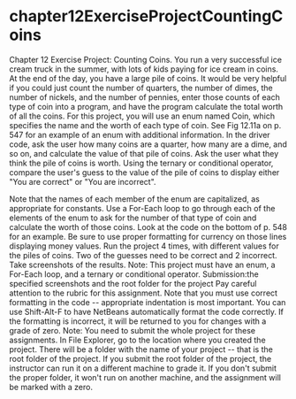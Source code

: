 # chapter12ExerciseProjectCountingCoins
Chapter 12 Exercise Project: Counting Coins. You run a very successful ice cream truck in the summer, with lots of kids paying for ice cream in coins. At the end of the day, you have a large pile of coins. It would be very helpful if you could just count the number of quarters, the number of dimes, the number of nickels, and the number of pennies, enter those counts of each type of coin into a program, and have the program calculate the total worth of all the coins.  For this project, you will use an enum named Coin, which specifies the name and the worth of each type of coin. See Fig 12.11a on p. 547 for an example of an enum with additional information. In the driver code, ask the user how many coins are a quarter, how many are a dime, and so on, and calculate the value of that pile of coins. Ask the user what they think the pile of coins is worth. Using the ternary or conditional operator, compare the user's guess to the value of the pile of coins to display either "You are correct" or "You are incorrect". 


Note that the names of each member of the enum are capitalized, as appropriate for constants.  Use a For-Each loop to go through each of the elements of the enum to ask for the number of that type of coin and calculate the worth of those coins. Look at the code on the bottom of p. 548 for an example.  Be sure to use proper formatting for currency on those lines displaying money values.  Run the project 4 times, with different values for the piles of coins. Two of the guesses need to be correct and 2 incorrect. Take screenshots of the results.  Note: This project must have an enum, a For-Each loop, and a ternary or conditional operator.     Submission:the specified screenshots and the root folder for the project     Pay careful attention to the rubric for this assignment.  Note that you must use correct formatting in the code -- appropriate indentation is most important. You can use Shift-Alt-F to have NetBeans automatically format the code correctly. If the formatting is incorrect, it will be returned to you for changes with a grade of zero.  Note: You need to submit the whole project for these assignments. In File Explorer, go to the location where you created the project. There will be a folder with the name of your project -- that is the root folder of the project.  If you submit the root folder of the project, the instructor can run it on a different machine to grade it. If you don't submit the proper folder, it won't run on another machine, and the assignment will be marked with a zero. 
